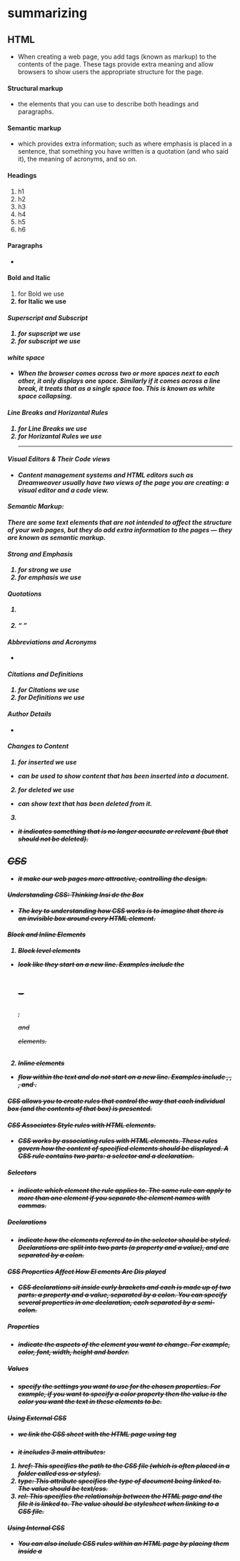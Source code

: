 # summarizing

## HTML 
* When creating a web page, you add tags (known as markup) to the contents of the page. These tags provide extra meaning and allow browsers to show users the appropriate structure for the page.

#### Structural markup
* the elements that you can use to describe both headings and paragraphs.


#### Semantic markup
* which provides extra information; such as where emphasis is placed in a sentence, that something you have written is a quotation (and who said it), the meaning of acronyms, and so on.


#### Headings 
1. h1
2. h2
3. h3
4. h4
5. h5
6. h6


#### Paragraphs
* <p>


#### Bold and Italic
1. for Bold we use <b>
2. for Italic we use <i>


#### Superscript and Subscript
1. for supscript we use <sup>
2. for subscript we use <sub>


#### white space
* When the browser comes across two or more spaces next to each other, it only displays one space. Similarly if it comes across a line break, it treats that as a single space too. This is known as white space collapsing.


#### Line Breaks and Horizantal Rules
1. for Line Breaks we use <br />
2. for Horizantal Rules we use <hr />


#### Visual Editors & Their Code views
* Content management systems and HTML editors such as Dreamweaver usually have two views of the page you are creating: a visual editor and a code view.


#### Semantic Markup:
There are some text elements that are not intended to affect the structure of your web pages, but they do add extra information to the pages — they are known as semantic markup.


#### Strong and Emphasis
1. for strong we use <strong>
2. for emphasis we use <em>


#### Quotations 
1. <blockquote>
2. <q>


#### Abbreviations and Acronyms
* <abbr>


#### Citations and Definitions
1. for Citations we use <cite>
2. for Definitions we use <dfn>


#### Author Details
* <address>


#### Changes to Content
1. for inserted we use <ins>
* can be used to show content that has been inserted into a document.
2. for deleted we use <del>
* can show text that has been deleted from it.
3. <s>
* it indicates something that is no longer accurate or relevant (but that should not be deleted).



## CSS
* it make our web pages more attractive, controlling the design.


#### Understanding CSS: Thinking Insi de the Box
* The key to understanding how CSS works is to imagine that there is an invisible box around every HTML element.


#### Block and Inline Elements
1. Block level elements 
* look like they start on a new line. Examples include the <h1>- <h6>, <p> and <div> elements.
2. Inline elements
* flow within the text and do not start on a new line. Examples include <b>, <i>, <img>, <em> and <span>.


#### CSS allows you to create rules that control the way that each individual box (and the contents of that box) is presented.


#### CSS Associates Style rules with HTML elements.
* CSS works by associating rules with HTML elements. These rules govern how the content of specified elements should be displayed. A CSS rule contains two parts: a selector and a declaration.


##### Selectors
* indicate which element the rule applies to. The same rule can apply to more than one element if you separate the element names with commas.


##### Declarations
* indicate how the elements referred to in the selector should be styled. Declarations are split into two parts (a property and a value), and are separated by a colon.


#### CSS Properties Affect How El ements Are Dis played 
* CSS declarations sit inside curly brackets and each is made up of two parts: a property and a value, separated by a colon. You can specify several properties in one declaration, each separated by a semi-colon.


##### Properties
* indicate the aspects of the element you want to change. For example, color, font, width, height and border.


##### Values 
* specify the settings you want to use for the chosen properties. For example, if you want to specify a color property then the value is the color you want the text in these elements to be.



#### Using External CSS
* we link the CSS sheet with the HTML page using <link> tag


##### <link>
* it includes 3 main attributes: 
1. href: This specifies the path to the CSS file (which is often placed in a folder called css or styles).
2. type: This attribute specifies the type of document being linked to. The value should be text/css.
3. rel: This specifies the relationship between the HTML page and the file it is linked to. The value should be stylesheet when linking to a CSS file.


#### Using Internal CSS
* You can also include CSS rules within an HTML page by placing them inside a <style> element, which usually sits inside the <head> element of the page.
* The <style> element should use the type attribute to indicate that the styles are specified in CSS. The value should be text/ css.


#### CSS Selectors
* There are many different types of CSS selector that allow you to target rules to specific elements in an HTML document.
1. Universal Selector: Applies to all elements in the document, example:( * {} ).
2. Type Selector: Matches element names, example:( h1, h2, h3 {} ).
3. Class Selector: Matches an element whose class attribute has a value that matches the one specified after the period (or full stop) symbol, example: ( .note {} , p.note {} ).
4. ID Selector: Matches an element whose id attribute has a value that matches the one specified after the pound or hash symbol, example: ( #introduction {} ).
5. Child Selector: Matches an element that is a direct child of another, example: ( li>a {} ).
6. Descendant Selector: Matches an element that is a descendent of another specified element (not just a direct child of that element), example: ( p a {} ).
7. Adjacent Sibling Selector: Matches an element that is the
next sibling of another, example ( h1+p {} ).
8. General Sibling Selector: Matches an element that is a sibling of another, although it does not have to be the directly preceding element, example: ( h1-p {} ).



#### How CSS rules CASCADE
1. Last rule: If the two selectors are identical, the latter of the two will take precedence.
2. SPECIFICITY: If one selector is more specific than the others, the more specific rule will take precedence over more general ones.
3. Important: You can add !important after any property value to indicate that it should be considered more important than other rules that apply to the same element.



#### Why use External Style Sheets?
* When building a website there are several advantages to placing your CSS rules in a separate style sheet.
1. All of your web pages can share the same style sheet. This is achieved by using the <link> element on each HTML page of your site to link to the same CSS document.
2. once the user has downloaded the CSS stylesheet, the rest of the site will load faster.
3. The HTML code will be easier to read and edit because it does not have lots of CSS rules in the same document.



#### Different Versions od CSS and Browser Quirks
* CSS1 was released in 1996 and CSS2 followed two years later. Work on CSS3 has been ongoing but the major browsers have already started to implement it.



## JAVASCRIPT

#### statments 
* A script is a series of instructions that a computer can follow one-by-one. Each individual instruction or step is known as a statement. Statements should end with a semicolon.


#### comments 
* You should write comments to explain what your code does. They help make your code easier to read and understand. This can help you and others who read your code.
* There is to type of comments:
1. one line comment and we is this to write is //
2. multiple line comment and we start it with <!-- and close is with -->


#### What is a variable
* A script will have to temporarily store the bits of information it needs to do its job. It can store this data in variables.


#### How to declare variables
* example: var quantity;
* var is the variable keyword.
* quantity is the variable name.


#### How to assign variables a value
* example: quantity = 3;
* quantity is the variable name.
* 3 is the variable value.


#### The data types
1. Numeric data type: it contains numbers.
2. String data type: it contains letters and other characters.
3. Boolean data type: it contains True and Flase.


#### When want to declare a numbaric variable we just put a number after the equals sign but when we want to declare a String variable we should put the letter or the character that we want in a double quotes or a single quotes and when we want to declare a boolean variable we just put true or false.



#### changing the value of a variable 
* Once you have assigned a value to a variable, you can then change what is stored in the variable later in the same script.
* Once the variable has been created, you do not need to use the var keyword to assign it a new value. You just use the variable name, the equals sign (also known as the assignment operator), and the new va lue for that attribute.



#### Rules for naming variables
1. The name must begin with a letter, dollar sign ($),or an underscore (_). It must not start with a number. 
2. The name can contain letters, numbers, dollar sign ($), or an underscore (_). Note that you must not use a dash(-) or a period (.) in a variable name.
3. You cannot use keywords or reserved words. Keywords are special words that tell the interpreter to do something. For example, var is a keyword used to declare a variable. Reserved words are ones that may be used in a future version of JavaScript.
4. All variables are case sensitive, so score and Score would be different variable names, but it is bad practice to create two variables that have the same name using different cases.
5. Use a name that describes the kind of information that the variable stores. For example, fi rstName might be used to store a person's first name, l astNarne for their last name, and age for their age.
6. If your variable name is made up of more than one word, use a capital letter for the first letter of every word after the first word.


#### Arrays
* An array is a special type of variable. It doesn't just store one value; it stores a list of values.

##### values in array 
* Values in an array are accessed as if they are in a numbered list. It is important to know that the numbering of this list starts at zero (not one).


#### Operators
* Expressions rely on things called operators; they allow programmers to create a single value from one or more values.


##### ARITHMETIC OPERATORS
* JavaScript contains the following mathematical operators, which you can use with numbers. You may remember some from math class.
1. Addition (+).
2. Subtraction (-).
3. Division (/).
4. Multiplication (*).
5. Increment (++).
6. Decrement (--).
7. Modulus (%).


##### String operators
* There is just one string operator: the+ symbol. It is used to join the strings on either side of it.



#### Decision making
* There are often several places in a script where decision are made that determine which lines of code should be run next.


##### Evaluating conditions and conditional statements
* There are two components to desision:
1. an expression is evaluated, which returns a value.
2. a conditional statement says what to do in a given situation.


##### comparison operators: evaluating conditions
1. (==)  : is eqal to .
2. (!=)  : is not eqal to .
3. (===) : strict eqal to .
4. (!==) : strict not eqal to.
5. (>)   : greater than.
6. (<)   : less than.
7. (>=)  : greater than or equal to.
8. (<=)  : less than or equal to.


##### Structuring comparsion operators
* (score >= pass)


##### USING COMPARISON OPERATORS
* At the most basic level, you can evaluate two variables using a comparison operator to return a true or fal se value. 
* example: ((5 > 2) && (2 >= 3))


##### Logical operators
1. (AND) we can write it like this (&&).
2. (OR) we can write it like this (||).
3. (NOT) we can write it like this (!).


##### IF STATEMENTS
* The if statement evaluates (or checks) a condition, if the condition evaluates to ture, any statements in the subsequent code block are exuted.


##### IF Else Statement
* The if...else statement checks a condition if it resolve to true the first block is executed, if the condition resolves to false the second code block is run instead.

